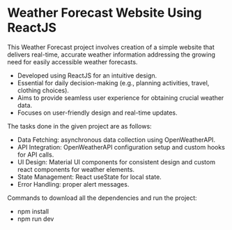 # Weather Forecast Website Using ReactJS

This Weather Forecast project involves creation of a simple website that delivers real-time, accurate weather information addressing the growing need for easily accessible weather forecasts.
* Developed using ReactJS for an intuitive design.
* Essential for daily decision-making (e.g., planning activities, travel, clothing choices).
* Aims to provide seamless user experience for obtaining crucial weather data. 
* Focuses on user-friendly design and real-time updates.

The tasks done in the given project are as follows:
* Data Fetching: asynchronous data collection using OpenWeatherAPI.
* API Integration: OpenWeatherAPI configuration setup and custom hooks for API calls.
* UI Design: Material UI components for consistent design  and custom react components for weather elements.
* State Management: React useState for local state.
* Error Handling: proper alert messages.

Commands to download all the dependencies and run the project:
* npm install
* npm run dev

